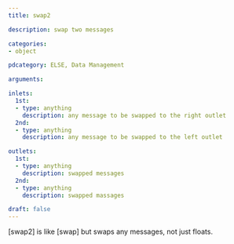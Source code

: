 ```yaml
---
title: swap2

description: swap two messages

categories:
- object

pdcategory: ELSE, Data Management 

arguments:

inlets:
  1st:
  - type: anything
    description: any message to be swapped to the right outlet
  2nd:
  - type: anything
    description: any message to be swapped to the left outlet

outlets:
  1st:
  - type: anything
    description: swapped messages
  2nd:
  - type: anything
    description: swapped massages

draft: false
---
```


[swap2] is like [swap] but swaps any messages, not just floats.
